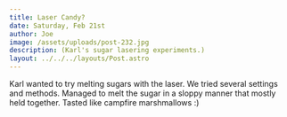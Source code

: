```yaml
---
title: Laser Candy?
date: Saturday, Feb 21st
author: Joe
image: /assets/uploads/post-232.jpg
description: (Karl's sugar lasering experiments.)
layout: ../../../layouts/Post.astro
---
```


Karl wanted to try melting sugars with the laser. We tried several settings and methods.  Managed to melt the sugar in a sloppy manner that mostly held together.  Tasted like campfire marshmallows :)
